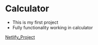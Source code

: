 # Calculator 
- This is my first project 
- Fully functionality working in calculator 



[Netlify_Project](https://cheery-kulfi-a9a524.netlify.app)